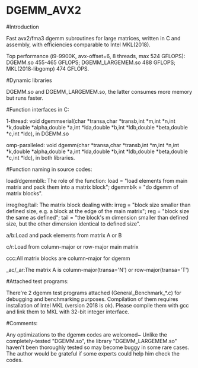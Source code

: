 # DGEMM_AVX2

#Introduction

Fast avx2/fma3 dgemm subroutines for large matrices, written in C and assembly, with efficiencies comparable to Intel MKL(2018).

Top performance (i9-9900K, avx-offset=6, 8 threads, max 524 GFLOPS): DGEMM.so 455-465 GFLOPS; DGEMM_LARGEMEM.so 488 GFLOPS; MKL(2018-libgomp) 474 GFLOPS.


#Dynamic libraries

DGEMM.so and DGEMM_LARGEMEM.so, the latter consumes more memory but runs faster.



#Function interfaces in C:

1-thread: void dgemmserial(char *transa,char *transb,int *m,int *n,int *k,double *alpha,double *a,int *lda,double *b,int *ldb,double *beta,double *c,int *ldc), in DGEMM.so

omp-paralleled: void dgemm(char *transa,char *transb,int *m,int *n,int *k,double *alpha,double *a,int *lda,double *b,int *ldb,double *beta,double *c,int *ldc), in both libraries.




#Function naming in source codes:

load/dgemmblk: The role of the function: load = "load elements from main matrix and pack them into a matrix block"; dgemmblk = "do dgemm of matrix blocks".

irreg/reg/tail: The matrix block dealing with: 
         irreg = "block size smaller than defined size, e.g. a block at the edge of the main matrix";
           reg = "block size the same as defined";
          tail = "the block's m dimension smaller than defined size, but the other dimension identical to defined size".

a/b:Load and pack elements from matrix A or B

c/r:Load from column-major or row-major main matrix

ccc:All matrix blocks are column-major for dgemm

_ac/_ar:The matrix A is column-major(transa='N') or row-major(transa='T')



#Attached test programs:

There're 2 dgemm test programs attached (General_Benchmark_*.c) for debugging and benchmarking purposes. Compilation of them requires installation of Intel MKL (version 2018 is ok). Please compile them with gcc and link them to MKL with 32-bit integer interface.



#Comments:

Any optimizations to the dgemm codes are welcomed~
Unlike the completely-tested "DGEMM.so", the library "DGEMM_LARGEMEM.so" haven't been thoroughly tested so may become buggy in some rare cases. The author would be grateful if some experts could help him check the codes.
